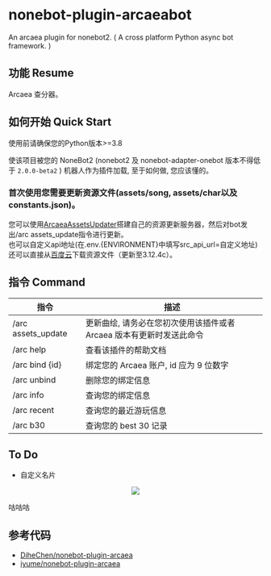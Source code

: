 # nonebot-plugin-arcaeabot
An arcaea plugin for nonebot2. ( A cross platform Python async bot framework. )

## 功能 Resume

Arcaea 查分器。

## 如何开始 Quick Start
使用前请确保您的Python版本>=3.8</br> 

使该项目被您的 NoneBot2 (nonebot2 及 nonebot-adapter-onebot 版本不得低于 `2.0.0-beta2` ) 机器人作为插件加载, 至于如何做, 您应该懂的。
### 首次使用您需要更新资源文件(assets/song, assets/char以及constants.json)。
您可以使用[ArcaeaAssetsUpdater](https://github.com/SEAFHMC/ArcaeaAssetsUpdater)搭建自己的资源更新服务器，然后对bot发出/arc assets_update指令进行更新。</br>
也可以自定义api地址(在.env.{ENVIRONMENT}中填写src_api_url=自定义地址) </br>
还可以直接从[百度云](https://pan.baidu.com/s/19tmRj4M3eAov6FB_te6f3A?pwd=7g1b)下载资源文件（更新至3.12.4c）。

## 指令 Command

| 指令               | 描述                                                         |
| ------------------ | ------------------------------------------------------------ |
| /arc assets_update | 更新曲绘, 请务必在您初次使用该插件或者 Arcaea 版本有更新时发送此命令 |
| /arc help          | 查看该插件的帮助文档                                         |
| /arc bind {id}     | 绑定您的 Arcaea 账户, id 应为 9 位数字                       |
| /arc unbind        | 删除您的绑定信息                                             |
| /arc info          | 查询您的绑定信息                                             |
| /arc recent        | 查询您的最近游玩信息                                         |
| /arc b30           | 查询您的 best 30 记录                                        |

## To Do
- 自定义名片
<p align="center">
  <a href="https://sm.ms/image/JDvXTCQl8zghV3B" target="_blank">
    <img src="https://s2.loli.net/2022/03/25/JDvXTCQl8zghV3B.png">
  </a>
</p>

咕咕咕
## 参考代码
- [DiheChen/nonebot-plugin-arcaea](https://github.com/DiheChen/nonebot-plugin-arcaea)
- [iyume/nonebot-plugin-arcaea](https://github.com/iyume/nonebot-plugin-arcaea)

